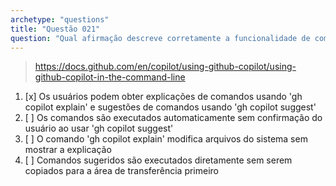 ```yaml
---
archetype: "questions"
title: "Questão 021"
question: "Qual afirmação descreve corretamente a funcionalidade de comandos CLI do GitHub Copilot?"
---
```


> https://docs.github.com/en/copilot/using-github-copilot/using-github-copilot-in-the-command-line
1. [x] Os usuários podem obter explicações de comandos usando 'gh copilot explain' e sugestões de comandos usando 'gh copilot suggest'
1. [ ] Os comandos são executados automaticamente sem confirmação do usuário ao usar 'gh copilot suggest'
1. [ ] O comando 'gh copilot explain' modifica arquivos do sistema sem mostrar a explicação
1. [ ] Comandos sugeridos são executados diretamente sem serem copiados para a área de transferência primeiro
